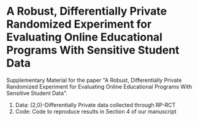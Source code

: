 # A Robust, Differentially Private Randomized Experiment for Evaluating Online Educational Programs With Sensitive Student Data

Supplementary Material for the paper "A Robust, Differentially Private Randomized Experiment for Evaluating Online Educational Programs With Sensitive Student Data".

1. Data: (2,0)-Differentially Private data collected through RP-RCT
2. Code: Code to reproduce results in Section 4 of our manuscript

